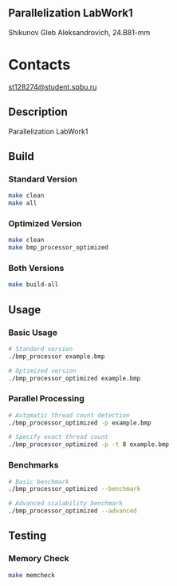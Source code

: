 ## Parallelization LabWork1

Shikunov Gleb Aleksandrovich, 24.B81-mm

# Contacts
st128274@student.spbu.ru

## Description
Parallelization LabWork1

## Build

### Standard Version
```bash
make clean
make all
```

### Optimized Version
```bash
make clean
make bmp_processor_optimized
```

### Both Versions
```bash
make build-all
```

## Usage

### Basic Usage
```bash
# Standard version
./bmp_processor example.bmp

# Optimized version
./bmp_processor_optimized example.bmp
```

### Parallel Processing
```bash
# Automatic thread count detection
./bmp_processor_optimized -p example.bmp

# Specify exact thread count
./bmp_processor_optimized -p -t 8 example.bmp
```

### Benchmarks
```bash
# Basic benchmark
./bmp_processor_optimized --benchmark

# Advanced scalability benchmark
./bmp_processor_optimized --advanced
```

## Testing

### Memory Check
```bash
make memcheck
```


